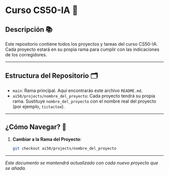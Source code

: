 # Curso CS50-IA 🤖

## Descripción 📚

Este repositorio contiene todos los proyectos y tareas del curso CS50-IA. Cada proyecto estará en su propia rama para cumplir con las indicaciones de los corregidores.

---

## Estructura del Repositorio 🗂️

- `main`: Rama principal. Aquí encontrarás este archivo `README.md`.
- `ai50/projects/nombre_del_proyecto`: Cada proyecto tendrá su propia rama. Sustituye `nombre_del_proyecto` con el nombre real del proyecto (por ejemplo, `tictactoe`).

---

## ¿Cómo Navegar? 🧭

1. **Cambiar a la Rama del Proyecto**:
    ```bash
    git checkout ai50/projects/nombre_del_proyecto
    ```

---

_Este documento se mantendrá actualizado con cada nuevo proyecto que se añada._

